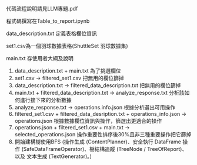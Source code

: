 代碼流程說明請見LLM專題.pdf

程式碼撰寫在Table_to_report.ipynb

data_description.txt 定義表格欄位資訊

set1.csv為一個羽球數據表格(ShuttleSet 羽球數據集)

main.txt 存使用者大綱及說明

1. data_description.txt + main.txt   為了挑選欄位
2. set1.csv -> filtered_set1.csv    把無用的欄位篩掉
3. data_description.txt  ->  filtered_data_description.txt   把無用的欄位篩掉
4. main.txt + filtered_data_description.txt  ->  analyze_response.txt     分析該如何進行接下來的分析數據
5. analyze_response.txt  ->  operations.info.json   根據分析選出可用操作
6. filtered_set1.csv  +  filtered_data_desription.txt  + operations_info.json  ->  operations.json    根據數據欄位資訊與操作，篩選出更適合的操作
7. operations.json  + filtered_set1.csv + main.txt ->  selected_operations.json       操作重要性排序後30%且非三種重要操作把它篩掉
8. 開始建構樹使用BFS  (操作生成 (ContentPlanner)、安全執行 DataFrame 操作 (SafeDataFrameOperator)、樹結構追蹤 (TreeNode / TreeOfReport)、以及 文本生成 (TextGenerator)。)
